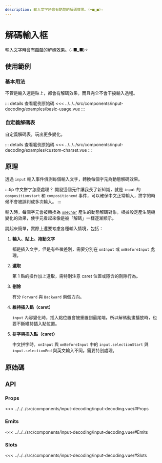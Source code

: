 ```yaml
---
description: 輸入文字時會有酷酷的解碼效果。(⌐■_■)✧
---
```


<script setup>
import SourceLinkList from '../../../src/components/source-link-list.vue'

import BasicUsage from '../../../src/components/input-decoding/examples/basic-usage.vue'
import CustomCharset from '../../../src/components/input-decoding/examples/custom-charset.vue'
</script>

# 解碼輸入框 <Badge type="info" text="input" />

輸入文字時會有酷酷的解碼效果。(⌐■_■)✧

## 使用範例

### 基本用法

不管是輸入還是貼上，都會有解碼效果，而且完全不會干擾輸入過程。

<basic-usage/>

::: details 查看範例原始碼
<<< ../../../src/components/input-decoding/examples/basic-usage.vue
:::

### 自定義解碼表

自定義解碼表，玩出更多變化。

<custom-charset/>

::: details 查看範例原始碼
<<< ../../../src/components/input-decoding/examples/custom-charset.vue
:::

## 原理

透過 `input` 輸入事件偵測每個輸入文字，轉換每個字元為動態解碼效果。

:::tip 中文拼字怎麼處理？
開發這個元件讓我長了新知識，就是 `input` 的 `compositionstart` 和 `compositionend` 事件，可以確保中文正常輸入，拼字的時候不會被誤判成多次輸入。
:::

輸入時，每個字元會被轉換為 [`useChar`](https://gitlab.com/side_project/chill-component/-/blob/main/src/components/input-decoding/use-char.ts?ref_type=heads) 產生的動態解碼對象，根據設定產生隨機變化的效果，使字元看起來像是被「解碼」一樣逐漸顯示。

說起來簡單，實際上還要考慮各種輸入情境，包括：

1. **輸入、貼上、拖動文字**

    都是插入文字，但是有些微差別，需要分別在 `onInput` 或 `onBeforeInput` 處理。

1. **選取**

    第 1 點的操作加上選取，需特別注意 caret 位置或隱含的刪除行為。

1. **刪除**

    有分 `Forward` 與 `Backward` 兩個方向。

1. **維持插入點（caret）**

    `input` 內容變化時，插入點位置會被重置到最尾端，所以解碼動畫播放時，也要不斷維持插入點位置。

1. **拼字與插入點（caret）**

    中文拼字時，`onInput` 與 `onBeforeInput` 中的 `input.selectionStart` 與 `input.selectionEnd` 與英文輸入不同，需要特別處理。

## 原始碼

<source-link-list name="input-decoding"/>

## API

### Props

<<< ../../../src/components/input-decoding/input-decoding.vue/#Props

### Emits

<<< ../../../src/components/input-decoding/input-decoding.vue/#Emits

### Slots

<<< ../../../src/components/input-decoding/input-decoding.vue/#Slots
